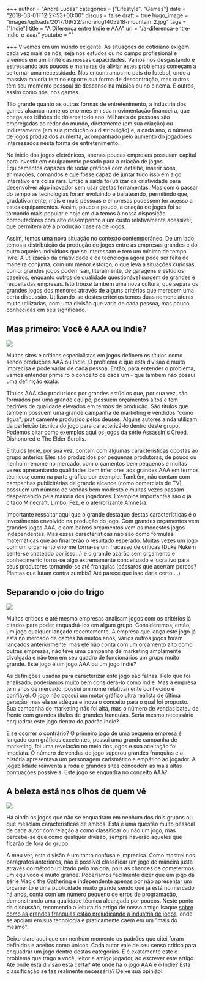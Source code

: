 +++
author = "André Lucas"
categories = ["Lifestyle", "Games"]
date = "2018-03-01T12:27:53+00:00"
disqus = false
draft = true
hugo_image = "images/uploads/2017/09/22/andrelug1405918-mountain_2.jpg"
tags = ["Indie"]
title = "A Diferença entre Indie e AAA"
url = "/a-diferenca-entre-indie-e-aaa/"
youtube = ""

+++
Vivemos em um mundo exigente. As situações do cotidiano exigem cada vez mais de nós, seja nos estudos ou no campo profissional e vivemos em um limite das nossas capacidades. Vamos nos desgastando e estressando aos poucos e maneiras de aliviar estes problemas começam a se tornar uma necessidade. Nos encontramos no país do futebol, onde a massiva maioria tem no esporte sua forma de descontração, mas outros têm seu momento pessoal de descanso na música ou no cinema. E outros, assim como nós, nos games.

Tão grande quanto as outras formas de entretenimento, a indústria dos games alcança números enormes em sua movimentação financeira, que chega aos bilhões de dólares todo ano. Milhares de pessoas são empregadas ao redor do mundo, diretamente (em sua criação) ou indiretamente (em sua produção ou distribuição) e, a cada ano, o número de jogos produzidos aumenta, acompanhado pelo aumento do jogadores interessados nesta forma de entretenimento.

No inicio dos jogos eletrônicos, apenas poucas empresas possuíam capital para investir em equipamento pesado para a criação de jogos. Equipamentos capazes de rodar gráficos com detalhe, inserir sons, animações, comandos e que fosse capaz de juntar tudo isso em algo interativo era coisa rara. Então a saída foi utilizar da criatividade para desenvolver algo inovador sem usar destas ferramentas. Mas com o passar do tempo  as tecnologias foram evoluindo e barateando, permitindo que, gradativamente, mais e mais pessoas e empresas pudessem ter acesso a estes equipamentos. Assim, pouco a pouco, a criação de jogos foi se tornando mais popular e hoje em dia temos à nossa disposição computadores com alto desempenho a um custo relativamente acessível; que permitem até a produção caseira de jogos.

Assim, temos uma nova situação no contexto contemporâneo. De um lado, temos a distribuição da produção de jogos entre as empresas grandes e do outro aqueles indivíduos que se interessam e tem um mínimo de tempo livre. A utilização da criatividade e da tecnologia agora pode ser feita de maneira conjunta, com um menor esforço, o que leva a situações curiosas como: grandes jogos podem sair, literalmente, de garagens e estúdios caseiros, enquanto outros de qualidade questionável surgem de grandes e respeitadas empresas.  Isto trouxe também uma nova cultura, que separa os grandes jogos dos menores através de alguns critérios que merecem uma certa discussão. Utilizando-se destes critérios temos duas nomenclaturas muito utilizadas, com uma divisão que varia de cada pessoa, mas pouco conhecidas em seu significado.

## Mas primeiro: Você é AAA ou Indie?

<img src="images/uploads/2017/09/22/andrelugbattlefield-44.jpg" class=" forestry--none" style="float: none;">

Muitos sites e críticos especialistas em jogos definem os títulos como sendo produções AAA ou Indie. O problema é que esta divisão é muito imprecisa e pode variar de cada pessoa. Então, para entender o problema, vamos entender primeiro o conceito de cada um - que também não possui uma definição exata.

Títulos AAA são produzidos por grandes estúdios que, por sua vez, são formados por uma grande equipe, possuem orçamentos altos e tem padrões de qualidade elevados em termos de produção. São títulos que também possuem uma grande campanha de marketing e vendidos "como água"; praticamente produzido pelos deuses. Alguns autores ainda utilizam da perfeição técnica do jogo para caracterizá-lo dentro deste grupo. Podemos citar como exemplos aqui os jogos da série Assassin´s Creed, Dishonored e The Elder Scrolls.

E títulos Indie, por sua vez, contam com algumas características opostas ao grupo anterior. Eles são produzidos por pequenas produtoras, de pouco ou nenhum renome no mercado, com orçamentos bem pequenos e muitas vezes apresentando qualidades bem inferiores aos grandes AAA em termos técnicos; como na parte gráfica por exemplo. Também, não contam com campanhas publicitárias de grande alcance (como comerciais de TV), possuem um número de vendas bem modesto e muitas vezes passam despercebido pela maioria dos jogadores. Exemplos importantes são o já citado Minecraft, Limbo, Fez, e o aterrorizante Amnésia.

Importante ressaltar aqui que o grande destaque destas características é o investimento envolvido na produção do jogo. Com grandes orçamentos vem grandes jogos AAA, e com baixos orçamentos vem os modestos jogos independentes. Mas essas características não são como fórmulas matemáticas que ao final terão o resultado esperado. Muitas vezes um jogo com um orçamento enorme torna-se um fracasso de críticas (Duke Nukem sente-se chateado por isso...) e o grande azarão sem orçamento e conhecimento torna-se algo extremamente conceituado e lucrativo para seus produtores tornando-se até franquias (pássaros que acertam porcos? Plantas que lutam contra zumbis? Até parece que isso daria certo....)

## Separando o joio do trigo

<img src="images/uploads/2017/09/22/andrelug80864d98b6c60d0e85bb5ce3b77a4788.jpg" class=" forestry--none" style="float: none;">

Muitos críticos e até mesmo empresas analisam jogos com os critérios já citados para poder enquadrá-los em algum grupo. Consideremos, então, um jogo qualquer lançado recentemente. A empresa que lança este jogo já esta no mercado de games há muitos anos, vários outros jogos foram lançados anteriormente, mas ele não conta com um orçamento alto como outras empresas, não teve uma campanha de marketing amplamente divulgada e não tem em seu quadro de funcionários um grupo muito grande. Este jogo é um jogo AAA ou um jogo Indie?

As definições usadas para caracterizar este jogo são falhas. Pelo que foi analisado, poderíamos muito bem considerá-lo como Indie. Mas a empresa tem anos de mercado, possui um nome relativamente conhecido e confiável. O jogo não possui um motor gráfico ultra realista de última geração, mas ela se adéqua e inova o conceito para o qual foi proposto. Sua campanha de marketing não foi alta, mas o número de vendas bateu de frente com grandes títulos de grandes franquias. Seria mesmo necessário enquadrar este jogo dentro do padrão indie?

E se ocorrer o contrário? O primeiro jogo de uma pequena empresa é lançado com gráficos excelentes, possui uma grande campanha de marketing, foi uma revelação no meio dos jogos e sua aceitação foi imediata. O número de vendas do jogo superou grandes franquias e a história apresentava um personagem carismático e empático ao jogador. A jogabilidade reinventa a roda e grandes sites concedem as mais altas pontuações possíveis. Este jogo se enquadra no conceito AAA?

## A beleza está nos olhos de quem vê

<img src="images/uploads/2017/09/22/andrelugimage_rayman_origins-16796-2066_0003.jpg" class=" forestry--none" style="float: none;">

Há ainda os jogos que não se enquadram em nenhum dos dois grupos ou que mesclam características de ambos. Esta é uma questão muito pessoal de cada autor com relação a como classificar ou não um jogo, mas percebe-se que como qualquer divisão, sempre haverão aqueles que ficarão de fora do grupo.

A meu ver, esta divisão é um tanto confusa e imprecisa. Como mostrei nos parágrafos anteriores, não é possível classificar um jogo de maneira justa através do método utilizado pelo maioria, pois as chances de cometermos um equívoco é muito grande. Poderíamos facilmente dizer que um jogo da série Magic the Gathering é independente apenas por não apresentar um orçamento e uma publicidade muito grande,sendo que já está no mercado há anos, conta com um número pequeno de erros de programação, demonstrando uma qualidade técnica alcançada por poucos. Neste ponto da discussão, recomendo a leitura do artigo de nosso amigo Isaque [sobre como as grandes franquias estão prejudicando a indústria de jogos](http://localhost:8080/artigos/as-franquias-anuais-estao-destruindo-o-mercado-de-games/), onde se apoiam em sua tecnologia e praticamente caem em um "mais do mesmo".

Deixo claro aqui que em nenhum momento os padrões que citei foram definidos e aceitos como únicos. Cada autor vale de seu senso crítico para enquadrar um jogo dentro destas categorias. E é exatamente este o problema que trago a você, leitor e amigo jogador, ao escrever este artigo. Até onde esta divisão está certa? Até onde há o jogo AAA e o Indie? Esta classificação se faz realmente necessária? Deixe sua opinião!

